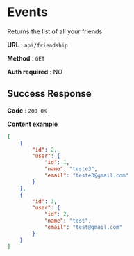 # Events

Returns the list of all your friends

**URL** : `api/friendship`

**Method** : `GET`

**Auth required** : NO

## Success Response

**Code** : `200 OK`

**Content example**

```json
[
    {
        "id": 2,
        "user": {
            "id": 1,
            "name": "teste3",
            "email": "teste3@gmail.com"
        }
    },
    {
        "id": 3,
        "user": {
            "id": 2,
            "name": "test",
            "email": "test@gmail.com"
        }
    }
]
```

